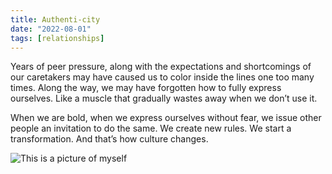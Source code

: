 ```yaml
---
title: Authenti-city
date: "2022-08-01"
tags: [relationships]
---
```


Years of peer pressure, along with the expectations and shortcomings of our caretakers may have caused us to color inside the lines one too many times. Along the way, we may have forgotten how to fully express ourselves. Like a muscle that gradually wastes away when we don’t use it.

When we are bold, when we express ourselves without fear, we issue other people an invitation to do the same. We create new rules. We start a transformation. And that’s how culture changes.

![This is a picture of myself](https://i.imgur.com/6xYLhuB.png)
